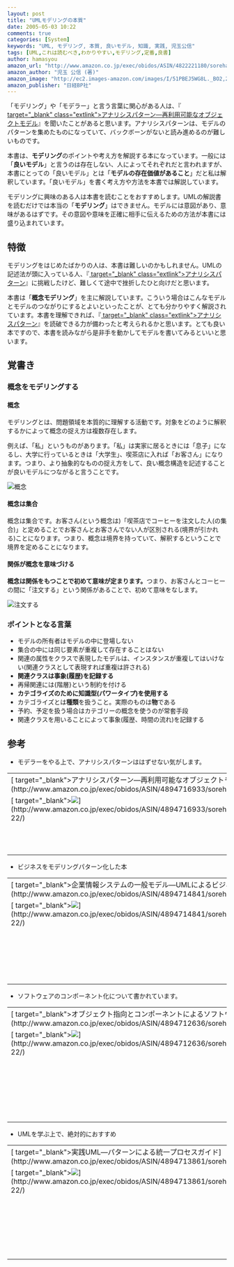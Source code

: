```yaml
---
layout: post
title: "UMLモデリングの本質"
date: 2005-05-03 10:22
comments: true
categories: [System]
keywords: "UML, モデリング, 本質, 良いモデル, 知識, 実践, 児玉公信"
tags: [UML,これは読むべき,わかりやすい,モデリング,定番,良書]
author: hamasyou
amazon_url: "http://www.amazon.co.jp/exec/obidos/ASIN/4822221180/sorehabooks-22/249-5616384-4000348?%5Fencoding=UTF8&camp=247&link%5Fcode=xm2"
amazon_author: "児玉 公信 (著)"
amazon_image: "http://ec2.images-amazon.com/images/I/51PBEJ5WG8L._BO2,204,203,200_PIsitb-sticker-arrow-click,-76_AA300_SH20_OU09_.jpg"
amazon_publisher: "日経BP社"
---
```


「モデリング」や「モデラー」と言う言葉に関心がある人は、『[ target="_blank" class="extlink">アナリシスパターン―再利用可能なオブジェクトモデル](http://www.amazon.co.jp/exec/obidos/ASIN/4894716933/sorehabooks-22/249-5616384-4000348?%5Fencoding=UTF8&camp=247&link%5Fcode=xm2)』を聞いたことがあると思います。アナリシスパターンは、モデルのパターンを集めたものになっていて、バックボーンがないと読み進めるのが難しいものです。

本書は、<strong>モデリング</strong>のポイントや考え方を解説する本になっています。一般には「<strong>良いモデル</strong>」と言うのは存在しない、人によってそれぞれだと言われますが、本書にとっての「良いモデル」とは「<b>モデルの存在価値があること</b>」だと私は解釈しています。「良いモデル」を書く考え方や方法を本書では解説しています。

モデリングに興味のある人は本書を読むことをおすすめします。UMLの解説書を読むだけでは本当の「<strong>モデリング</strong>」はできません。モデルには意図があり、意味があるはずです。その意図や意味を正確に相手に伝えるための方法が本書には盛り込まれています。


<!-- more -->

<h2>特徴</h2>

モデリングをはじめたばかりの人は、本書は難しいのかもしれません。UMLの記述法が頭に入っている人、『[ target="_blank" class="extlink">アナリシスパターン](http://www.amazon.co.jp/exec/obidos/ASIN/4894716933/sorehabooks-22/249-5616384-4000348?%5Fencoding=UTF8&camp=247&link%5Fcode=xm2)』に挑戦したけど、難しくて途中で挫折したひと向けだと思います。

本書は「<strong>概念モデリング</strong>」を主に解説しています。こういう場合はこんなモデルとモデルのつながりにするとよいといったことが、とても分かりやすく解説されています。本書を理解できれば、『[ target="_blank" class="extlink">アナリシスパターン](http://www.amazon.co.jp/exec/obidos/ASIN/4894716933/sorehabooks-22/249-5616384-4000348?%5Fencoding=UTF8&camp=247&link%5Fcode=xm2)』を読破できる力が備わったと考えられるかと思います。とても良い本ですので、本書を読みながら是非手を動かしてモデルを書いてみるといいと思います。

<h2>覚書き</h2>

<h3>概念をモデリングする</h3>

<h4>概念</h4>

モデリングとは、問題領域を本質的に理解する活動です。対象をどのように解釈するかによって概念の捉え方は複数存在します。

例えば、「私」というものがあります。「私」は実家に居るときには「息子」になるし、大学に行っているときは「大学生」、喫茶店に入れば「お客さん」になります。つまり、より抽象的なものの捉え方をして、良い概念構造を記述することが良いモデルにつながると言うことです。

<img src="http://hamasyou.com/images/umlmodeling/concept.gif" alt="概念" />

<h4>概念は集合</h4>

概念は集合です。お客さん(という概念は)「喫茶店でコーヒーを注文した人(の集合)」と定めることでお客さんとお客さんでない人が区別される(境界が引かれる)ことになります。つまり、概念は境界を持っていて、解釈するということで境界を定めることになります。

<h4>関係が概念を意味づける</h4>

<b>概念は関係をもつことで初めて意味が定まります。</b>つまり、お客さんとコーヒーの間に「注文する」という関係があることで、初めて意味をなします。

<img src="http://hamasyou.com/images/umlmodeling/order.gif" alt="注文する" />

<h3>ポイントとなる言葉</h3>

<ul><li>モデルの所有者はモデルの中に登場しない</li>
<li>集合の中には同じ要素が重複して存在することはない</li>
<li>関連の属性をクラスで表現したモデルは、インスタンスが重複してはいけない(関連クラスとして表現すれば重複は許される)</li>
<li><b>関連クラスは事象(履歴)を記録する</b></li>
<li>再帰関連には{階層}という制約を付ける</li>
<li><b>カテゴライズのために知識型(パワータイプ)を使用する</b></li>
<li>カテゴライズとは<b>種類</b>を扱うこと。実際のものは<b>物</b>である</li>
<li>予約、予定を扱う場合はカテゴリーの概念を使うのが常套手段</li>
<li>関連クラスを用いることによって事象(履歴、時間の流れ)を記録する</li></ul>

<h2>参考</h2>

+ モデラーをやる上で、アナリシスパターンははずせない気がします。
<div class="rakuten"><table width=400 border="0" cellpadding="5"><tr><td colspan="2">[ target="_blank">アナリシスパターン―再利用可能なオブジェクトモデル](http://www.amazon.co.jp/exec/obidos/ASIN/4894716933/sorehabooks-22/)</td></tr><tr><td valign="top">[ target="_blank"><img src="http://images.amazon.com/images/P/4894716933.09._SCMZZZZZZZ_.jpg"   border="0" />](http://www.amazon.co.jp/exec/obidos/ASIN/4894716933/sorehabooks-22/)</td><td valign="top"><font size="-1">マーチン ファウラー Martin Fowler 堀内 一 友野 晶夫<br /><br /><iframe scrolling="no" frameborder="0" width="200" height="40" hspace="0" vspace="0" marginheight="0" marginwidth="0" src="http://webservices.amazon.co.jp/onca/xml?Service=AWSECommerceService&SubscriptionId=0G91FPYVW6ZGWBH4Y9G2&AssociateTag=goodpic-22&Operation=ItemLookup&IdType=ASIN&ContentType=text/html&Page=1&ResponseGroup=Offers&ItemId=4894716933&Version=2004-10-04&Style=http://www.g-tools.net/xsl/priceFFFFFF.xsl"></iframe><br />[ target="_blank">Amazonで詳しく見る](http://www.amazon.co.jp/exec/obidos/ASIN/4894716933/sorehabooks-22/)</font>    <font size="-2">by [G-Tools](http://www.goodpic.com/mt/aws/)</font><br /></td></tr></table></div>

+ ビジネスをモデリングパターン化した本
<div class="rakuten"><table width=400 border="0" cellpadding="5"><tr><td colspan="2">[ target="_blank">企業情報システムの一般モデル―UMLによるビジネス分析と情報システムの設計](http://www.amazon.co.jp/exec/obidos/ASIN/4894714841/sorehabooks-22/)</td></tr><tr><td valign="top">[ target="_blank"><img src="http://images.amazon.com/images/P/4894714841.09._SCMZZZZZZZ_.jpg"   border="0" />](http://www.amazon.co.jp/exec/obidos/ASIN/4894714841/sorehabooks-22/)</td><td valign="top"><font size="-1">クリス マーシャル Chris Marshall 児玉 公信<br /><br /><iframe scrolling="no" frameborder="0" width="200" height="40" hspace="0" vspace="0" marginheight="0" marginwidth="0" src="http://webservices.amazon.co.jp/onca/xml?Service=AWSECommerceService&SubscriptionId=0G91FPYVW6ZGWBH4Y9G2&AssociateTag=goodpic-22&Operation=ItemLookup&IdType=ASIN&ContentType=text/html&Page=1&ResponseGroup=Offers&ItemId=4894714841&Version=2004-10-04&Style=http://www.g-tools.net/xsl/priceFFFFFF.xsl"></iframe><br /><b>おすすめ平均  </b><img src="http://g-images.amazon.com/images/G/01/detail/stars-3-0.gif"   /><br /><img src="http://g-images.amazon.com/images/G/01/detail/stars-3-0.gif"   />パターンで表現できてしまうビジネスって・・・<br /><br />[ target="_blank">Amazonで詳しく見る](http://www.amazon.co.jp/exec/obidos/ASIN/4894714841/sorehabooks-22/)</font>    <font size="-2">by [G-Tools](http://www.goodpic.com/mt/aws/)</font><br /></td></tr></table></div>

+ ソフトウェアのコンポーネント化について書かれています。
<div class="rakuten"><table width=400 border="0" cellpadding="5"><tr><td colspan="2">[ target="_blank">オブジェクト指向とコンポーネントによるソフトウェア工学―UMLを使って](http://www.amazon.co.jp/exec/obidos/ASIN/4894712636/sorehabooks-22/)</td></tr><tr><td valign="top">[ target="_blank"><img src="http://images.amazon.com/images/P/4894712636.09._SCMZZZZZZZ_.jpg"   border="0" />](http://www.amazon.co.jp/exec/obidos/ASIN/4894712636/sorehabooks-22/)</td><td valign="top"><font size="-1">ペルディタ スティーブンス ロブ プーリー Perdita Stevens Rob Pooley<br /><br /><iframe scrolling="no" frameborder="0" width="200" height="40" hspace="0" vspace="0" marginheight="0" marginwidth="0" src="http://webservices.amazon.co.jp/onca/xml?Service=AWSECommerceService&SubscriptionId=0G91FPYVW6ZGWBH4Y9G2&AssociateTag=goodpic-22&Operation=ItemLookup&IdType=ASIN&ContentType=text/html&Page=1&ResponseGroup=Offers&ItemId=4894712636&Version=2004-10-04&Style=http://www.g-tools.net/xsl/priceFFFFFF.xsl"></iframe><br /><b>おすすめ平均  </b><img src="http://g-images.amazon.com/images/G/01/detail/stars-4-5.gif"   /><br /><img src="http://g-images.amazon.com/images/G/01/detail/stars-4-0.gif"   />思ったより、実践的な本でした<br /><img src="http://g-images.amazon.com/images/G/01/detail/stars-5-0.gif"   />オブジェクト指向の教祖本に！<br /><br />[ target="_blank">Amazonで詳しく見る](http://www.amazon.co.jp/exec/obidos/ASIN/4894712636/sorehabooks-22/)</font>    <font size="-2">by [G-Tools](http://www.goodpic.com/mt/aws/)</font><br /></td></tr></table></div>

+ UMLを学ぶ上で、絶対的におすすめ
<div class="rakuten"><table width=400 border="0" cellpadding="5"><tr><td colspan="2">[ target="_blank">実践UML―パターンによる統一プロセスガイド](http://www.amazon.co.jp/exec/obidos/ASIN/4894713861/sorehabooks-22/)</td></tr><tr><td valign="top">[ target="_blank"><img src="http://images.amazon.com/images/P/4894713861.09._SCMZZZZZZZ_.jpg"   border="0" />](http://www.amazon.co.jp/exec/obidos/ASIN/4894713861/sorehabooks-22/)</td><td valign="top"><font size="-1">クレーグ ラーマン Craig Larman 依田 光江 依田 智夫<br /><br />ピアソンエデュケーション  2003-10<br />売り上げランキング : 22,570<br />おすすめ平均<img src="http://g-images.amazon.com/images/G/01/detail/stars-5-0.gif"   /><br /><br /><iframe scrolling="no" frameborder="0" width="200" height="40" hspace="0" vspace="0" marginheight="0" marginwidth="0" src="http://webservices.amazon.co.jp/onca/xml?Service=AWSECommerceService&SubscriptionId=0G91FPYVW6ZGWBH4Y9G2&AssociateTag=goodpic-22&Operation=ItemLookup&IdType=ASIN&ContentType=text/html&Page=1&ResponseGroup=Offers&ItemId=4894713861&Version=2004-10-04&Style=http://www.g-tools.net/xsl/priceFFFFFF.xsl"></iframe><br />[ target="_blank">Amazonで詳しく見る](http://www.amazon.co.jp/exec/obidos/ASIN/4894713861/sorehabooks-22/)</font>    <font size="-2">by [G-Tools](http://www.goodpic.com/mt/aws/)</font><br /></td></tr></table></div>




